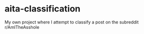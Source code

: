 # aita-classification
My own project where I attempt to classify a post on the subreddit r/AmITheAsshole 
